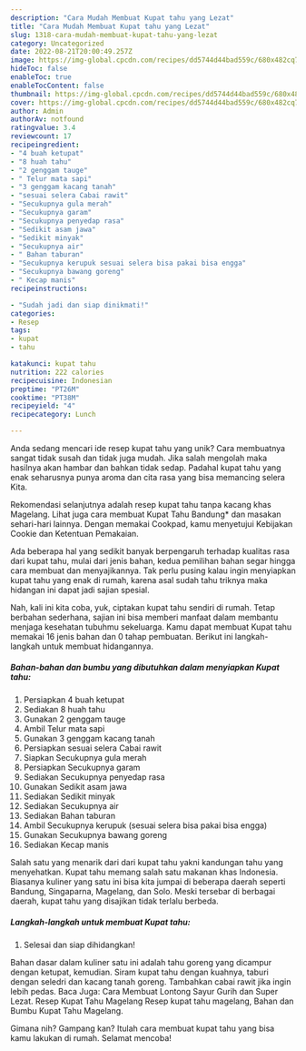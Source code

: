 ```yaml
---
description: "Cara Mudah Membuat Kupat tahu yang Lezat"
title: "Cara Mudah Membuat Kupat tahu yang Lezat"
slug: 1318-cara-mudah-membuat-kupat-tahu-yang-lezat
category: Uncategorized
date: 2022-08-21T20:00:49.257Z
image: https://img-global.cpcdn.com/recipes/dd5744d44bad559c/680x482cq70/kupat-tahu-foto-resep-utama.jpg
hideToc: false
enableToc: true
enableTocContent: false
thumbnail: https://img-global.cpcdn.com/recipes/dd5744d44bad559c/680x482cq70/kupat-tahu-foto-resep-utama.jpg
cover: https://img-global.cpcdn.com/recipes/dd5744d44bad559c/680x482cq70/kupat-tahu-foto-resep-utama.jpg
author: Admin
authorAv: notfound
ratingvalue: 3.4
reviewcount: 17
recipeingredient:
- "4 buah ketupat"
- "8 huah tahu"
- "2 genggam tauge"
- " Telur mata sapi"
- "3 genggam kacang tanah"
- "sesuai selera Cabai rawit"
- "Secukupnya gula merah"
- "Secukupnya garam"
- "Secukupnya penyedap rasa"
- "Sedikit asam jawa"
- "Sedikit minyak"
- "Secukupnya air"
- " Bahan taburan"
- "Secukupnya kerupuk sesuai selera bisa pakai bisa engga"
- "Secukupnya bawang goreng"
- " Kecap manis"
recipeinstructions:

- "Sudah jadi dan siap dinikmati!"
categories:
- Resep
tags:
- kupat
- tahu

katakunci: kupat tahu 
nutrition: 222 calories
recipecuisine: Indonesian
preptime: "PT26M"
cooktime: "PT38M"
recipeyield: "4"
recipecategory: Lunch

---
```





Anda sedang mencari ide resep kupat tahu yang unik? Cara membuatnya sangat tidak susah dan tidak juga mudah. Jika salah mengolah maka hasilnya akan hambar dan bahkan tidak sedap. Padahal kupat tahu yang enak seharusnya punya aroma dan cita rasa yang bisa memancing selera Kita.





Rekomendasi selanjutnya adalah resep kupat tahu tanpa kacang khas Magelang. Lihat juga cara membuat Kupat Tahu Bandung* dan masakan sehari-hari lainnya. Dengan memakai Cookpad, kamu menyetujui Kebijakan Cookie dan Ketentuan Pemakaian.

Ada beberapa hal yang sedikit banyak berpengaruh terhadap kualitas rasa dari kupat tahu, mulai dari jenis bahan, kedua pemilihan bahan segar hingga cara membuat dan menyajikannya. Tak perlu pusing kalau ingin menyiapkan kupat tahu yang enak di rumah, karena asal sudah tahu triknya maka hidangan ini dapat jadi sajian spesial.






Nah, kali ini kita coba, yuk, ciptakan kupat tahu sendiri di rumah. Tetap berbahan sederhana, sajian ini bisa memberi manfaat dalam membantu menjaga kesehatan tubuhmu sekeluarga. Kamu dapat membuat Kupat tahu memakai 16 jenis bahan dan 0 tahap pembuatan. Berikut ini langkah-langkah untuk membuat hidangannya.

<!--inarticleads1-->

##### Bahan-bahan dan bumbu yang dibutuhkan dalam menyiapkan Kupat tahu:

1. Persiapkan 4 buah ketupat
1. Sediakan 8 huah tahu
1. Gunakan 2 genggam tauge
1. Ambil  Telur mata sapi
1. Gunakan 3 genggam kacang tanah
1. Persiapkan sesuai selera Cabai rawit
1. Siapkan Secukupnya gula merah
1. Persiapkan Secukupnya garam
1. Sediakan Secukupnya penyedap rasa
1. Gunakan Sedikit asam jawa
1. Sediakan Sedikit minyak
1. Sediakan Secukupnya air
1. Sediakan  Bahan taburan
1. Ambil Secukupnya kerupuk (sesuai selera bisa pakai bisa engga)
1. Gunakan Secukupnya bawang goreng
1. Sediakan  Kecap manis


Salah satu yang menarik dari dari kupat tahu yakni kandungan tahu yang menyehatkan. Kupat tahu memang salah satu makanan khas Indonesia. Biasanya kuliner yang satu ini bisa kita jumpai di beberapa daerah seperti Bandung, Singaparna, Magelang, dan Solo. Meski tersebar di berbagai daerah, kupat tahu yang disajikan tidak terlalu berbeda. 

<!--inarticleads2-->

##### Langkah-langkah untuk membuat Kupat tahu:


1. Selesai dan siap dihidangkan!

Bahan dasar dalam kuliner satu ini adalah tahu goreng yang dicampur dengan ketupat, kemudian. Siram kupat tahu dengan kuahnya, taburi dengan seledri dan kacang tanah goreng. Tambahkan cabai rawit jika ingin lebih pedas. Baca Juga: Cara Membuat Lontong Sayur Gurih dan Super Lezat. Resep Kupat Tahu Magelang Resep kupat tahu magelang, Bahan dan Bumbu Kupat Tahu Magelang. 

Gimana nih? Gampang kan? Itulah cara membuat kupat tahu yang bisa kamu lakukan di rumah. Selamat mencoba!
